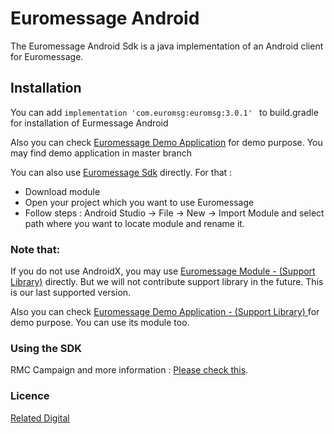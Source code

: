 # Euromessage Android

The Euromessage Android Sdk is a java implementation of an Android client for Euromessage.

## Installation

You can add ```implementation 'com.euromsg:euromsg:3.0.1' ``` to build.gradle for installation of Eurmessage Android

Also you can check  [Euromessage Demo Application](https://github.com/relateddigital/euromessage-android/releases/tag/3.0.1) for demo purpose. You may find demo application in master branch

You can also use [Euromessage Sdk](https://github.com/relateddigital/euromessage-android/tree/master/euromsg) directly.
 For that :
 - Download module
- Open your project which you want to use Euromessage
- Follow steps : Android Studio -> File -> New -> Import Module and select path where you want to locate module and rename it.

### Note that: 

If you do not use AndroidX, you may use  [Euromessage Module - (Support Library)](https://github.com/relateddigital/euromessage-android/tree/euromessage-support/euromsg) directly. But we will not contribute support library in the future. This is our last supported version. 

Also you can check  [Euromessage Demo Application - (Support Library) ](https://github.com/relateddigital/euromessage-android/tree/euromessage-support) for demo purpose. You can use its module too. 


### Using the SDK

RMC Campaign and more information :  [Please check this](https://docs.relateddigital.com/display/KB/Android+SDK). 

### Licence


 [Related Digital ](https://www.relateddigital.com/)
